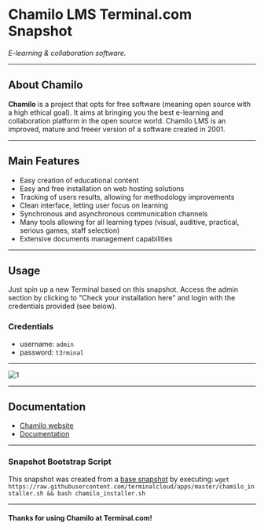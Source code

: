 # **Chamilo LMS** Terminal.com Snapshot

*E-learning & collaboration software.*

---

## About Chamilo

**Chamilo** is a project that opts for free software (meaning open source with a high ethical goal). It aims at bringing you the best e-learning and collaboration platform in the open source world. Chamilo LMS is an improved, mature and freeer version of a software created in 2001.

---

## Main Features


- Easy creation of educational content
- Easy and free installation on web hosting solutions
- Tracking of users results, allowing for methodology improvements
- Clean interface, letting user focus on learning
- Synchronous and asynchronous communication channels
- Many tools allowing for all learning types (visual, auditive, practical, serious games, staff selection)
- Extensive documents management capabilities


---

## Usage

Just spin up a new Terminal based on this snapshot. Access the admin section by clicking to "Check your installation here" and login with the credentials provided (see below).

### Credentials

- username: `admin`
- password: `t3rminal`

---

![1](IMAGE_URL)

---

## Documentation

- [Chamilo website](http://www.chamilo.org/)
- [Documentation](https://stable.chamilo.org/documentation/index.html)

---

### Snapshot Bootstrap Script

This snapshot was created from a [base snapshot](https://www.terminal.com/tiny/FzpHiTXG1K) by executing:
`wget https://raw.githubusercontent.com/terminalcloud/apps/master/chamilo_installer.sh && bash chamilo_installer.sh`

---

#### Thanks for using Chamilo at Terminal.com!
